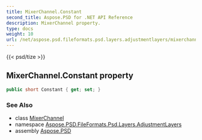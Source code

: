 ```yaml
---
title: MixerChannel.Constant
second_title: Aspose.PSD for .NET API Reference
description: MixerChannel property. 
type: docs
weight: 10
url: /net/aspose.psd.fileformats.psd.layers.adjustmentlayers/mixerchannel/constant/
---
```

{{< psd/tize >}}
## MixerChannel.Constant property

```csharp
public short Constant { get; set; }
```

### See Also

* class [MixerChannel](../)
* namespace [Aspose.PSD.FileFormats.Psd.Layers.AdjustmentLayers](../../mixerchannel/)
* assembly [Aspose.PSD](../../../)


